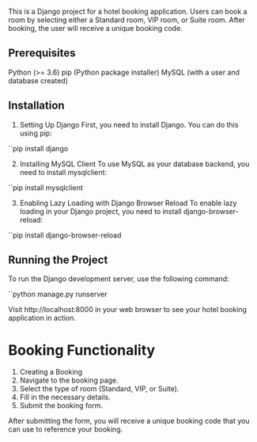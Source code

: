 This is a Django project for a hotel booking application. Users can book a room by selecting either a Standard room, VIP room, or Suite room. After booking, the user will receive a unique booking code.

## Prerequisites
Python (>= 3.6)
pip (Python package installer)
MySQL (with a user and database created)

## Installation

1. Setting Up Django
First, you need to install Django. You can do this using pip:

``pip install django

2. Installing MySQL Client
To use MySQL as your database backend, you need to install mysqlclient:

``pip install mysqlclient

3. Enabling Lazy Loading with Django Browser Reload
To enable lazy loading in your Django project, you need to install django-browser-reload:

``pip install django-browser-reload

## Running the Project
To run the Django development server, use the following command:

``python manage.py runserver

Visit http://localhost:8000 in your web browser to see your hotel booking application in action.

# Booking Functionality

1. Creating a Booking
2. Navigate to the booking page.
3. Select the type of room (Standard, VIP, or Suite).
4. Fill in the necessary details.
5. Submit the booking form.

After submitting the form, you will receive a unique booking code that you can use to reference your booking.